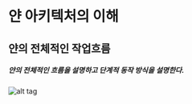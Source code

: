# 얀 아키텍처의 이해
## 얀의 전체적인 작업흐름
##### 얀의 전체적인 흐름을 설명하고 단계적 동작 방식을 설명한다.
![alt tag](https://raw.githubusercontent.com/googolhkl/TIL/tree/master/hadoop2/architecture/YarnWorkflow.png)
